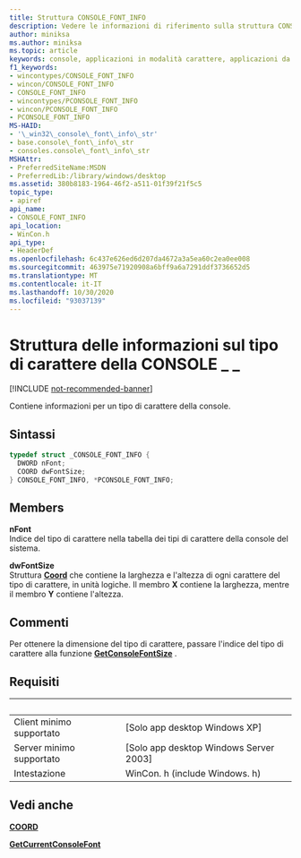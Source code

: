 ```yaml
---
title: Struttura CONSOLE_FONT_INFO
description: Vedere le informazioni di riferimento sulla struttura CONSOLE_FONT_INFO, che contiene l'indice e le dimensioni per un tipo di carattere della console.
author: miniksa
ms.author: miniksa
ms.topic: article
keywords: console, applicazioni in modalità carattere, applicazioni da riga di comando, applicazioni di terminale, api della console
f1_keywords:
- wincontypes/CONSOLE_FONT_INFO
- wincon/CONSOLE_FONT_INFO
- CONSOLE_FONT_INFO
- wincontypes/PCONSOLE_FONT_INFO
- wincon/PCONSOLE_FONT_INFO
- PCONSOLE_FONT_INFO
MS-HAID:
- '\_win32\_console\_font\_info\_str'
- base.console\_font\_info\_str
- consoles.console\_font\_info\_str
MSHAttr:
- PreferredSiteName:MSDN
- PreferredLib:/library/windows/desktop
ms.assetid: 380b8183-1964-46f2-a511-01f39f21f5c5
topic_type:
- apiref
api_name:
- CONSOLE_FONT_INFO
api_location:
- WinCon.h
api_type:
- HeaderDef
ms.openlocfilehash: 6c437e626ed6d207da4672a3a5ea60c2ea0ee008
ms.sourcegitcommit: 463975e71920908a6bff9a6a7291ddf3736652d5
ms.translationtype: MT
ms.contentlocale: it-IT
ms.lasthandoff: 10/30/2020
ms.locfileid: "93037139"
---
```

# <a name="console_font_info-structure"></a>Struttura delle informazioni sul tipo di carattere della CONSOLE \_ \_

[!INCLUDE [not-recommended-banner](./includes/not-recommended-banner.md)]

Contiene informazioni per un tipo di carattere della console.

## <a name="syntax"></a>Sintassi

```C
typedef struct _CONSOLE_FONT_INFO {
  DWORD nFont;
  COORD dwFontSize;
} CONSOLE_FONT_INFO, *PCONSOLE_FONT_INFO;
```

## <a name="members"></a>Members

**nFont**  
Indice del tipo di carattere nella tabella dei tipi di carattere della console del sistema.

**dwFontSize**  
Struttura [**Coord**](coord-str.md) che contiene la larghezza e l'altezza di ogni carattere del tipo di carattere, in unità logiche. Il membro **X** contiene la larghezza, mentre il membro **Y** contiene l'altezza.

## <a name="remarks"></a>Commenti

Per ottenere la dimensione del tipo di carattere, passare l'indice del tipo di carattere alla funzione [**GetConsoleFontSize**](getconsolefontsize.md) .

## <a name="requirements"></a>Requisiti

| &nbsp; | &nbsp; |
|-|-|
| Client minimo supportato | \[Solo app desktop Windows XP\] |
| Server minimo supportato | \[Solo app desktop Windows Server 2003\] |
| Intestazione | WinCon. h (include Windows. h) |

## <a name="see-also"></a>Vedi anche

[**COORD**](coord-str.md)

[**GetCurrentConsoleFont**](getcurrentconsolefont.md)
